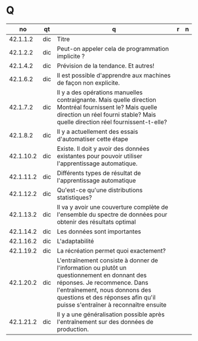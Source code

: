 # Q

| no        | qt  | q                                                                                                                                                                                                                                         | r                                                                                                                                                                                                                                                                                                                                                                                                                                                                                                                                                                                                                                                                                                                     | n |
| -- |---|--------|--------| ---- |
| 42.1.1.2  | dic | Titre                                                                                                                                                                                                                                     |                                                                                                                                                                                                                                                                                                                                                                                                                                                                                                                                                                                                                                                                                                                       |   |
| 42.1.2.2  | dic | Peut-on appeler cela de  programmation implicite ?                                                                                                                                                                                       |                                                                                                                                                                                                                                                                                                                                                                                                                                                                                                                                                                                                                                                                                                                       |   |
| 42.1.4.2  | dic | Prévision de la tendance. Et autres!                                                                                                                                                                                                      |                                                                                                                                                                                                                                                                                                                                                                                                                                                                                                                                                                                                                                                                                                                       |   |
| 42.1.6.2  | dic | Il est possible d'apprendre aux machines de façon non explicite.                                                                                                                                                                          |                                                                                                                                                                                                                                                                                                                                                                                                                                                                                                                                                                                                                                                                                                                       |   |
| 42.1.7.2  | dic | Il y a des opérations manuelles contraignante. Mais quelle direction Montréal fournissent le? Mais quelle direction un réel fourni stable? Mais quelle direction réel fournissent-t-elle?                                                 |                                                                                                                                                                                                                                                                                                                                                                                                                                                                                                                                                                                                                                                                                                                       |   |
| 42.1.8.2  | dic | Il y a actuellement des essais d'automatiser cette étape                                                                                                                                                                                  |                                                                                                                                                                                                                                                                                                                                                                                                                                                                                                                                                                                                                                                                                                                       |   |
| 42.1.10.2 | dic | Existe. Il doit y avoir des données existantes pour pouvoir utiliser l'apprentissage automatique.                                                                                                                                         |                                                                                                                                                                                                                                                                                                                                                                                                                                                                                                                                                                                                                                                                                                                       |   |
| 42.1.11.2 | dic | Différents types de résultat de l'apprentissage automatique                                                                                                                                                                               |                                                                                                                                                                                                                                                                                                                                                                                                                                                                                                                                                                                                                                                                                                                       |   |
| 42.1.12.2 | dic | Qu'est-ce qu'une distributions statistiques?                                                                                                                                                                                              |                                                                                                                                                                                                                                                                                                                                                                                                                                                                                                                                                                                                                                                                                                                       |   |
| 42.1.13.2 | dic | Il va y avoir une couverture complète de l'ensemble du spectre de données pour obtenir des résultats optimal                                                                                                                              |                                                                                                                                                                                                                                                                                                                                                                                                                                                                                                                                                                                                                                                                                                                       |   |
| 42.1.14.2 | dic | Les données sont importantes                                                                                                                                                                                                              |                                                                                                                                                                                                                                                                                                                                                                                                                                                                                                                                                                                                                                                                                                                       |   |
| 42.1.16.2 | dic | L'adaptabilité                                                                                                                                                                                                                            |                                                                                                                                                                                                                                                                                                                                                                                                                                                                                                                                                                                                                                                                                                                       |   |
| 42.1.19.2 | dic | La récréation permet quoi exactement?                                                                                                                                                                                                     |                                                                                                                                                                                                                                                                                                                                                                                                                                                                                                                                                                                                                                                                                                                       |   |
| 42.1.20.2 | dic | L'entraînement consiste à donner de l'information ou plutôt un questionnement en donnant des réponses. Je recommence. Dans l'entraînement, nous donnons des questions et des réponses afin qu'il puisse s'entraîner à reconnaître ensuite |                                                                                                                                                                                                                                                                                                                                                                                                                                                                                                                                                                                                                                                                                                                       |   |
| 42.1.21.2 | dic | Il y a une généralisation possible après l'entraînement sur des données de production.                                                                                                                                                    |                                                                                                                                                                                                                                                                                                                                                                                                                                                                                                                                                                                                                                                                                                                       |   |
